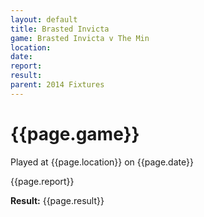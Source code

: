 ```yaml
---
layout: default
title: Brasted Invicta
game: Brasted Invicta v The Min
location: 
date: 
report: 
result: 
parent: 2014 Fixtures
---
```


# {{page.game}}

Played at {{page.location}} on {{page.date}}

{{page.report}}

**Result:** {{page.result}}
